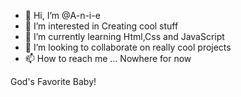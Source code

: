 - 👋 Hi, I’m @A-n-i-e
- 👀 I’m interested in Creating cool stuff
- 🌱 I’m currently learning Html,Css and JavaScript
- 💞️ I’m looking to collaborate on really cool projects
- 📫 How to reach me ... Nowhere for now

God's Favorite Baby!
<!---
A-n-i-e/A-n-i-e is a ✨ special ✨ repository because its `README.md` (this file) appears on your GitHub profile.
You can click the Preview link to take a look at your changes.
--->
